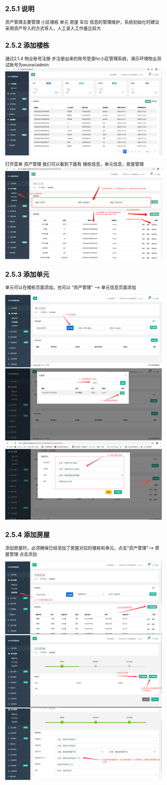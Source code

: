 ## 2.5.1 说明

资产管理主要管理 小区楼栋 单元 房屋 车位 信息的管理维护，系统初始化时建议采用资产导入的方式导入，人工录入工作量比较大

## 2.5.2 添加楼栋

通过2.1.4 物业账号注册 步注册出来的账号登录hc小区管理系统，演示环境物业测试账号为wuxw/admin
![image](img/087.png)

打开菜单 资产管理 我们可以看到下面有 楼栋信息，单元信息，房屋管理
![image](img/088.png)

## 2.5.3 添加单元

单元可以在楼栋页面添加，也可以 “资产管理” --> 单元信息页面添加

![image](img/096.png)
![image](img/097.png)
![image](img/098.png)

## 2.5.4 添加房屋

添加房屋时，必须确保已经添加了房屋对应的楼栋和单元，点击“资产管理”--> 房屋管理 点击添加

![image](img/099.png)
![image](img/100.png)
![image](img/101.png)